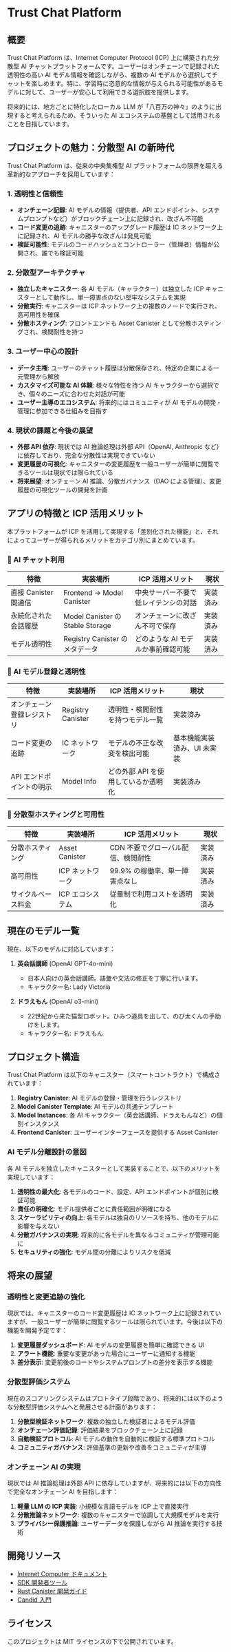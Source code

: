 # Trust Chat Platform

## 概要

Trust Chat Platform は、Internet Computer Protocol (ICP) 上に構築された分散型 AI チャットプラットフォームです。ユーザーはオンチェーンで記録された透明性の高い AI モデル情報を確認しながら、複数の AI モデルから選択してチャットを楽しめます。特に、学習時に恣意的な情報が与えられる可能性があるモデルに対して、ユーザーが安心して利用できる選択肢を提供します。

将来的には、地方ごとに特化したローカル LLM が「八百万の神々」のように出現すると考えられるため、そういった AI エコシステムの基盤として活用されることを目指しています。

## プロジェクトの魅力：分散型 AI の新時代

Trust Chat Platform は、従来の中央集権型 AI プラットフォームの限界を超える革新的なアプローチを採用しています：

### 1. 透明性と信頼性

- **オンチェーン記録**: AI モデルの情報（提供者、API エンドポイント、システムプロンプトなど）がブロックチェーン上に記録され、改ざん不可能
- **コード変更の追跡**: キャニスターのアップグレード履歴は IC ネットワーク上に記録され、AI モデルの勝手な改ざんは発見可能
- **検証可能性**: モデルのコードハッシュとコントローラー（管理者）情報が公開され、誰でも検証可能

### 2. 分散型アーキテクチャ

- **独立したキャニスター**: 各 AI モデル（キャラクター）は独立した ICP キャニスターとして動作し、単一障害点のない堅牢なシステムを実現
- **分散実行**: キャニスターは ICP ネットワーク上の複数のノードで実行され、高可用性を確保
- **分散ホスティング**: フロントエンドも Asset Canister として分散ホスティングされ、検閲耐性を持つ

### 3. ユーザー中心の設計

- **データ主権**: ユーザーのチャット履歴は分散保存され、特定の企業による一元管理から解放
- **カスタマイズ可能な AI 体験**: 様々な特性を持つ AI キャラクターから選択でき、個々のニーズに合わせた対話が可能
- **ユーザー主導のエコシステム**: 将来的にはコミュニティが AI モデルの開発・管理に参加できる仕組みを目指す

### 4. 現状の課題と今後の展望

- **外部 API 依存**: 現状では AI 推論処理は外部 API（OpenAI, Anthropic など）に依存しており、完全な分散性は実現できていない
- **変更履歴の可視化**: キャニスターの変更履歴を一般ユーザーが簡単に閲覧できるツールは現状では限られている
- **将来展望**: オンチェーン AI 推論、分散ガバナンス（DAO による管理）、変更履歴の可視化ツールの開発を計画

## アプリの特徴と ICP 活用メリット

本プラットフォームが ICP を活用して実現する「差別化された機能」と、それによってユーザーが得られるメリットをカテゴリ別にまとめています。

### 🔷 AI チャット利用
| 特徴 | 実装場所 | ICP 活用メリット | 現状 |
|------|----------|-----------------|------|
| 直接 Canister 間通信 | Frontend → Model Canister | 中央サーバー不要で低レイテンシの対話 | 実装済み |
| 永続化された会話履歴 | Model Canister の Stable Storage | オンチェーンに改ざん不可で保存 | 実装済み |
| モデル透明性 | Registry Canister のメタデータ | どのような AI モデルか事前確認可能 | 実装済み |

### 🔷 AI モデル登録と透明性
| 特徴 | 実装場所 | ICP 活用メリット | 現状 |
|------|----------|-----------------|------|
| オンチェーン登録レジストリ | Registry Canister | 透明性・検閲耐性を持つモデル一覧 | 実装済み |
| コード変更の追跡 | IC ネットワーク | モデルの不正な改変を検出可能 | 基本機能実装済み、UI 未実装 |
| API エンドポイントの明示 | Model Info | どの外部 API を使用しているか透明化 | 実装済み |

### 🔷 分散型ホスティングと可用性
| 特徴 | 実装場所 | ICP 活用メリット | 現状 |
|------|----------|-----------------|------|
| 分散ホスティング | Asset Canister | CDN 不要でグローバル配信、検閲耐性 | 実装済み |
| 高可用性 | ICP ネットワーク | 99.9% の稼働率、単一障害点なし | 実装済み |
| サイクルベース料金 | ICP エコシステム | 従量制で利用コストを透明化 | 実装済み |

## 現在のモデル一覧

現在、以下のモデルに対応しています：

1. **英会話講師** (OpenAI GPT-4o-mini)
   - 日本人向けの英会話講師。語彙や文法の修正を丁寧に行います。
   - キャラクター名: Lady Victoria

2. **ドラえもん** (OpenAI o3-mini)
   - 22世紀から来た猫型ロボット。ひみつ道具を出して、のび太くんの手助けをします。
   - キャラクター名: ドラえもん

## プロジェクト構造

Trust Chat Platform は以下のキャニスター（スマートコントラクト）で構成されています：

1. **Registry Canister**: AI モデルの登録・管理を行うレジストリ
2. **Model Canister Template**: AI モデルの共通テンプレート
3. **Model Instances**: 各 AI キャラクター（英会話講師、ドラえもんなど）の個別インスタンス
4. **Frontend Canister**: ユーザーインターフェースを提供する Asset Canister

### AI モデル分離設計の意図

各 AI モデルを独立したキャニスターとして実装することで、以下のメリットを実現しています：

1. **透明性の最大化**: 各モデルのコード、設定、API エンドポイントが個別に検証可能
2. **責任の明確化**: モデル提供者ごとに責任範囲が明確になる
3. **スケーラビリティの向上**: 各モデルは独自のリソースを持ち、他のモデルに影響を与えない
4. **分散ガバナンスの実現**: 将来的に各モデルを異なるコミュニティが管理可能に
5. **セキュリティの強化**: モデル間の分離によりリスクを低減

## 将来の展望

### 透明性と変更追跡の強化

現状では、キャニスターのコード変更履歴は IC ネットワーク上に記録されていますが、一般ユーザーが簡単に閲覧するツールは限られています。今後は以下の機能を開発予定です：

1. **変更履歴ダッシュボード**: AI モデルの変更履歴を簡単に確認できる UI
2. **アラート機能**: 重要な変更があった場合にユーザーに通知する機能
3. **差分表示**: 変更前後のコードやシステムプロンプトの差分を表示する機能

### 分散型評価システム

現在のスコアリングシステムはプロトタイプ段階であり、将来的には以下のような分散型評価システムへと発展させる計画があります：

1. **分散型検証ネットワーク**: 複数の独立した検証者によるモデル評価
2. **オンチェーン評価記録**: 評価結果をブロックチェーン上に記録
3. **自動検証プロトコル**: AI モデルの動作を自動的に検証する標準プロトコル
4. **コミュニティガバナンス**: 評価基準の更新や改善をコミュニティが主導

### オンチェーン AI の実現

現状では AI 推論処理は外部 API に依存していますが、将来的には以下の方向性で完全なオンチェーン AI を目指します：

1. **軽量 LLM の ICP 実装**: 小規模な言語モデルを ICP 上で直接実行
2. **分散推論ネットワーク**: 複数のキャニスターで協調して大規模モデルを実行
3. **プライバシー保護推論**: ユーザーデータを保護しながら AI 推論を実行する技術

## 開発リソース

- [Internet Computer ドキュメント](https://internetcomputer.org/docs/current/developer-docs/setup/deploy-locally)
- [SDK 開発者ツール](https://internetcomputer.org/docs/current/developer-docs/setup/install)
- [Rust Canister 開発ガイド](https://internetcomputer.org/docs/current/developer-docs/backend/rust/)
- [Candid 入門](https://internetcomputer.org/docs/current/developer-docs/backend/candid/)

## ライセンス

このプロジェクトは MIT ライセンスの下で公開されています。